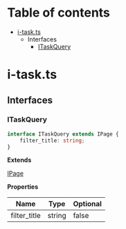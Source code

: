 # Table of contents

* [i-task.ts][SourceFile-49]
    * Interfaces
        * [ITaskQuery][InterfaceDeclaration-22]

# i-task.ts

## Interfaces

### ITaskQuery

```typescript
interface ITaskQuery extends IPage {
    filter_title: string;
}
```

**Extends**

[IPage][InterfaceDeclaration-2]

**Properties**

| Name         | Type   | Optional |
| ------------ | ------ | -------- |
| filter_title | string | false    |

[SourceFile-49]: i-task.md#i-taskts
[InterfaceDeclaration-22]: i-task.md#itaskquery
[InterfaceDeclaration-2]: i-page.md#ipage